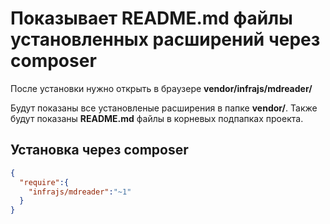 # Показывает README.md файлы установленных расширений через composer

После установки нужно открыть в браузере **vendor/infrajs/mdreader/**

Будут показаны все установленые расширения в папке **vendor/**.
Также будут показаны **README.md** файлы в корневых подпапках проекта.

## Установка через composer

```json
{
  "require":{
    "infrajs/mdreader":"~1"
  }
}
```